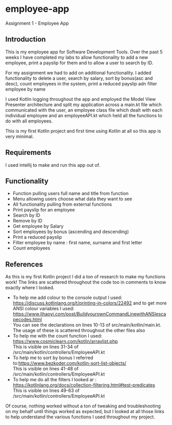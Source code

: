 # employee-app
Assignment 1 - Employee App

## Introduction
This is my employee app for Software Development Tools. Over the past 5 weeks I have completed my labs to allow functionality to add a new employee, print a payslip for them and to allow a user to search by ID.

For my assignment we had to add on additional functionality. I added functionality to delete a user, search by salary, sort by bonus(asc and desc), count employees in the system, print a reduced payslip adn filter employee by name

I used Kotlin logging throughout the app and employed the Model View Presenter architecture and split my application across a main.kt file which communicated with the user, an employee class file which dealt with each individual employee and an employeeAPI.kt which held all the functions to do with all employees.

This is my first Kotlin project and first time using Kotlin at all so this app is very minimal.

## Requirements
I used intellij to make and run this app out of.

## Functionality
- Function pulling users full name and title from function
- Menu allowing users choose what data they want to see
- All functionality pulling from external functions
- Print payslip for an employee
- Search by ID
- Remove by ID
- Get employee by Salary
- Sort employees by bonus (ascending and descending)
- Print a reduced payslip
- Filter employee by name : first name, surname and first letter
- Count employees

## References
As this is my first Kotlin project I did a ton of research to make my functions work! The links are scattered throughout the code too in comments to know exactly where I looked.

- To help me add colour to the console output I used: https://discuss.kotlinlang.org/t/printing-in-colors/22492 and to get more ANSI colour variables I used: https://www.lihaoyi.com/post/BuildyourownCommandLinewithANSIescapecodes.html <br> You can see the declarations on lines 10-13 of src/main/kotlin/main.kt. The usage of these is scattered throughout the other files also
- To help me with the count function I used: https://www.cosmiclearn.com/kotlin/arraylist.php <br> This is visible on lines 31-34 of /src/main/kotlin/controllers/EmployeeAPI.kt
- To help me to sort by bonus I referred to:https://www.bezkoder.com/kotlin-sort-list-objects/ <br> This is visible on lines 41-48 of /src/main/kotlin/controllers/EmployeeAPI.kt
- To help me do all the filters I looked ar : https://kotlinlang.org/docs/collection-filtering.html#test-predicates <br> This is visible on lines 49-63 of  /src/main/kotlin/controllers/EmployeeAPI.kt

Of course, nothing worked without a ton of tweaking and troubleshooting on my behalf until things worked as expected, but I looked at all those links to help understand the various functions I used throughout my project.
